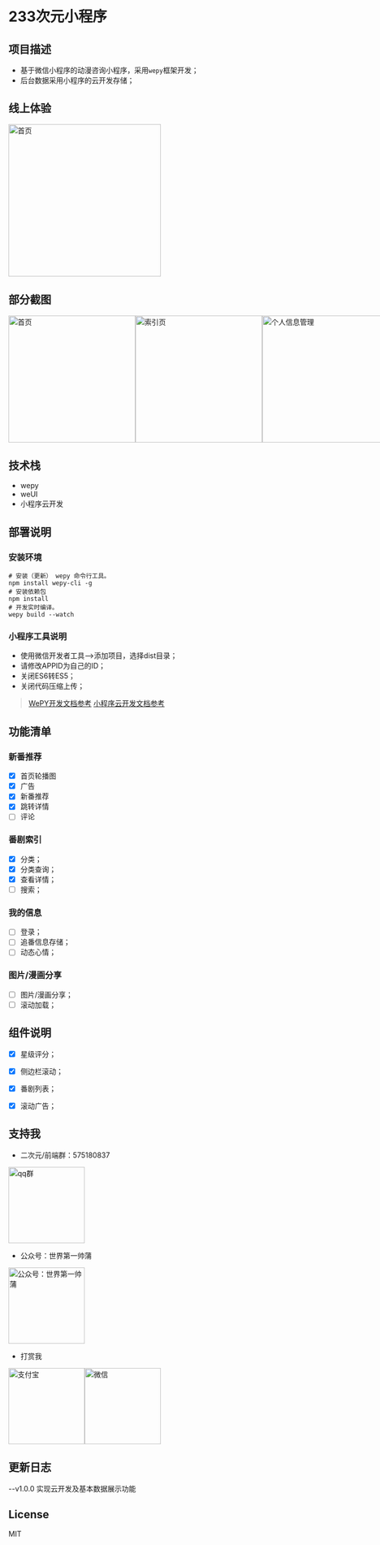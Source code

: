 # 233次元小程序

## 项目描述
- 基于微信小程序的动漫咨询小程序，采用`wepy`框架开发；
- 后台数据采用小程序的云开发存储；

## 线上体验
<img src="https://233.calamus.xyz/233%E6%AC%A1%E5%85%83%E5%B0%8F%E7%A8%8B%E5%BA%8F.jpg" alt="首页" width="300"  />



## 部分截图
<div style="display:flex">
    <img src="https://233.calamus.xyz/image/233/233show1.jpeg" alt="首页" width="250"  />
    <img src="https://233.calamus.xyz/image/233/233show2.jpeg" alt="索引页" width="250"  />
    <img src="https://233.calamus.xyz/image/233/233show3.jpeg" alt="个人信息管理" width="250"  />
</div>


## 技术栈
- wepy
- weUI
- 小程序云开发

## 部署说明

### 安装环境
```
# 安装（更新） wepy 命令行工具。
npm install wepy-cli -g
# 安装依赖包
npm install
# 开发实时编译。
wepy build --watch
```

### 小程序工具说明
- 使用微信开发者工具-->添加项目，选择dist目录；
- 请修改APPID为自己的ID；
- 关闭ES6转ES5；
- 关闭代码压缩上传；

> [WePY开发文档参考](https://tencent.github.io/wepy/)
> [小程序云开发文档参考](https://tencent.github.io/wepy/)

## 功能清单

### 新番推荐
- [x] 首页轮播图
- [x] 广告
- [x] 新番推荐
- [x] 跳转详情
- [ ] 评论

### 番剧索引
- [x] 分类；
- [x] 分类查询；
- [x] 查看详情；
- [ ] 搜索；

### 我的信息
- [ ] 登录；
- [ ] 追番信息存储；
- [ ] 动态心情；

### 图片/漫画分享
- [ ] 图片/漫画分享；
- [ ] 滚动加载；

## 组件说明
- [x] 星级评分；
- [x] 侧边栏滚动；
- [x] 番剧列表；
- [x] 滚动广告；



## 支持我
- 二次元/前端群：575180837

 <img src="https://cdn.calamus.xyz/qq%E7%BE%A4.png" alt="qq群" width="150"  />

- 公众号：世界第一帅蒲

<img src="https://cdn.calamus.xyz/wechat.jpg" alt="公众号：世界第一帅蒲" width="150"  />

- 打赏我

<div style="display:flex">
    <img src="https://cdn.calamus.xyz/mayun.bmp" alt="支付宝" width="150"  />
    <img src="https://cdn.calamus.xyz/mahuateng.bmp" alt="微信" width="150"  />
</div>

## 更新日志
--v1.0.0
    实现云开发及基本数据展示功能

## License
MIT
